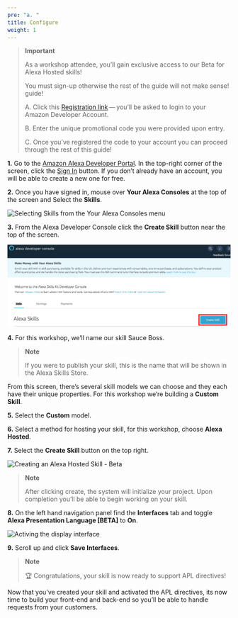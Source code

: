 ```yaml
---
pre: "a. "
title: Configure
weight: 1
---
```


> **Important**
> 
> As a workshop attendee, you’ll gain exclusive access to our Beta for
> Alexa Hosted skills\! 
>
> You must sign-up otherwise the rest of the guide will not make sense!
> guide\!
>
> A.  Click this [Registration link](https://developer.amazon.com/alexa/console/ask/editor/register) — you’ll be asked to login to your Amazon Developer Account.
>
> B.  Enter the unique promotional code you were provided upon entry.
>
> C.  Once you’ve registered the code to your account you can proceed
>    through the rest of this guide\!


**1.** Go to the [Amazon Alexa Developer
Portal](https://developer.amazon.com/alexa). In the top-right corner of
the screen, click the [Sign
In](https://www.amazon.com/ap/signin?openid.return_to=https%3A%2F%2Fdeveloper.amazon.com%2Falexa&openid.identity=http%3A%2F%2Fspecs.openid.net%2Fauth%2F2.0%2Fidentifier_select&openid.assoc_handle=mas_dev_portal&openid.mode=checkid_setup&marketPlaceId=ATVPDKIKX0DER&openid.claimed_id=http%3A%2F%2Fspecs.openid.net%2Fauth%2F2.0%2Fidentifier_select&pageId=amzn_developer_portal&openid.ns=http%3A%2F%2Fspecs.openid.net%2Fauth%2F2.0&siteState=clientContext%3D135-2587902-6844734%2CsourceUrl%3Dhttps%253A%252F%252Fdeveloper.amazon.com%252Falexa%2Csignature%3Dnull&language=en_US)
button. If you don’t already have an account, you will be able to create
a new one for free.

**2.** Once you have signed in, mouse over **Your Alexa Consoles** at
the top of the screen and Select the **Skills**.

![Selecting **Skills** from the **Your Alexa Consoles**
menu](/images/a0-e01_01-03_login-and-create.gif)

**3.** From the Alexa Developer Console click the **Create Skill**
button near the top of the screen.

![The **Create Skill** Button](/images/a0-e01_03_create-skill.png)

**4.** For this workshop, we’ll name our skill Sauce Boss.

> **Note**
> 
> If you were to publish your skill, this is the name that will be shown
> in the Alexa Skills Store.

From this screen, there’s several skill models we can choose and they
each have their unique properties. For this workshop we’re building a
**Custom Skill**.

**5.** Select the **Custom** model.

**6.** Select a method for hosting your skill, for this workshop, choose
**Alexa Hosted**.

**7.** Select the **Create Skill** button on the top right.

![Creating an Alexa Hosted Skill -
Beta](/images/a0-e01_04-07_create-skill.gif)

> **Note**
> 
> After clicking create, the system will initialize your project. Upon
> completion you’ll be able to begin working on your skill.

**8.** On the left hand navigation panel find the **Interfaces** tab and
toggle **Alexa Presentation Language \[BETA\]** to **On**.

![Activing the display
interface](/images/a0-e01_08_activate-display-interface.gif)

**9.** Scroll up and click **Save Interfaces**.

> **Note**
> 
> 🏆 Congratulations, your skill is now ready to support APL directives\!

Now that you’ve created your skill and activated the APL directives, its
now time to build your front-end and back-end so you’ll be able to
handle requests from your customers.
